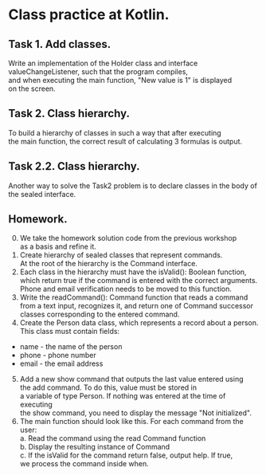 # Class practice at Kotlin.

## Task 1. Add classes.
Write an implementation of the Holder class and interface  
valueChangeListener, such that the program compiles,  
and when executing the main function, "New value is 1" is displayed  
on the screen.

## Task 2. Class hierarchy.
To build a hierarchy of classes in such a way that after executing  
the main function, the correct result of calculating 3 formulas is output.

## Task 2.2. Class hierarchy.
Another way to solve the Task2 problem is to declare classes in the 
body of the sealed interface.

## Homework.
0. We take the homework solution code from the previous workshop  
as a basis and refine it.
1. Create hierarchy of sealed classes that represent commands.  
At the root of the hierarchy is the Command interface.
2. Each class in the hierarchy must have the isValid(): Boolean function,  
which return true if the command is entered with the correct arguments.  
Phone and email verification needs to be moved to this function.
3. Write the readCommand(): Command function that reads a command  
from a text input, recognizes it, and return one of Command successor  
classes corresponding to the entered command.
4. Create the Person data class, which represents a record about a person.  
This class must contain fields:
* name - the name of the person
* phone - phone number
* email - the email address
5. Add a new show command that outputs the last value entered using  
the add command. To do this, value must be stored in  
a variable of type Person. If nothing was entered at the time of executing  
the show command, you need to display the message "Not initialized".
6. The main function should look like this. For each command from the user:  
a. Read the command using the read Command function  
b. Display the resulting instance of Command  
c. If the isValid for the command return false, output help. If true,  
we process the command inside when.

